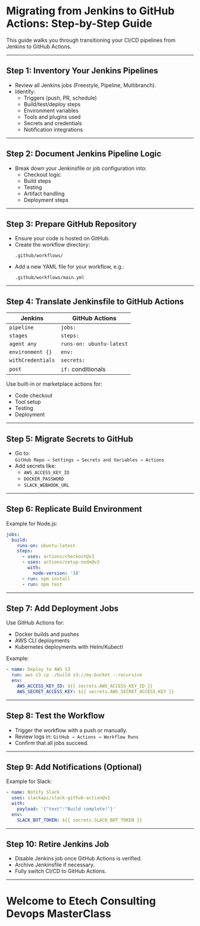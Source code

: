 # Migrating from Jenkins to GitHub Actions: Step-by-Step Guide

This guide walks you through transitioning your CI/CD pipelines from Jenkins to GitHub Actions.

---

##  Step 1: Inventory Your Jenkins Pipelines
- Review all Jenkins jobs (Freestyle, Pipeline, Multibranch).
- Identify:
  - Triggers (push, PR, schedule)
  - Build/test/deploy steps
  - Environment variables
  - Tools and plugins used
  - Secrets and credentials
  - Notification integrations

---

##  Step 2: Document Jenkins Pipeline Logic
- Break down your Jenkinsfile or job configuration into:
  - Checkout logic
  - Build steps
  - Testing
  - Artifact handling
  - Deployment steps

---

##  Step 3: Prepare GitHub Repository
- Ensure your code is hosted on GitHub.
- Create the workflow directory:
  ```
  .github/workflows/
  ```
- Add a new YAML file for your workflow, e.g.:
  ```
  .github/workflows/main.yml
  ```

---

##  Step 4: Translate Jenkinsfile to GitHub Actions

| Jenkins | GitHub Actions |
|---------|----------------|
| `pipeline` | `jobs:` |
| `stages` | `steps:` |
| `agent any` | `runs-on: ubuntu-latest` |
| `environment {}` | `env:` |
| `withCredentials` | `secrets:` |
| `post` | `if:` conditionals |

Use built-in or marketplace actions for:
- Code checkout
- Tool setup
- Testing
- Deployment

---

##  Step 5: Migrate Secrets to GitHub

- Go to:  
  `GitHub Repo → Settings → Secrets and Variables → Actions`
- Add secrets like:
  - `AWS_ACCESS_KEY_ID`
  - `DOCKER_PASSWORD`
  - `SLACK_WEBHOOK_URL`

---

##  Step 6: Replicate Build Environment

Example for Node.js:
```yaml
jobs:
  build:
    runs-on: ubuntu-latest
    steps:
      - uses: actions/checkout@v3
      - uses: actions/setup-node@v3
        with:
          node-version: '18'
      - run: npm install
      - run: npm test
```

---

##  Step 7: Add Deployment Jobs

Use GitHub Actions for:
- Docker builds and pushes
- AWS CLI deployments
- Kubernetes deployments with Helm/Kubectl

Example:
```yaml
- name: Deploy to AWS S3
  run: aws s3 cp ./build s3://my-bucket --recursive
  env:
    AWS_ACCESS_KEY_ID: ${{ secrets.AWS_ACCESS_KEY_ID }}
    AWS_SECRET_ACCESS_KEY: ${{ secrets.AWS_SECRET_ACCESS_KEY }}
```

---

##  Step 8: Test the Workflow

- Trigger the workflow with a push or manually.
- Review logs in:
  `GitHub → Actions → Workflow Runs`
- Confirm that all jobs succeed.

---

##  Step 9: Add Notifications (Optional)

Example for Slack:
```yaml
- name: Notify Slack
  uses: slackapi/slack-github-action@v1
  with:
    payload: '{"text":"Build complete!"}'
  env:
    SLACK_BOT_TOKEN: ${{ secrets.SLACK_BOT_TOKEN }}
```

---

## Step 10: Retire Jenkins Job

- Disable Jenkins job once GitHub Actions is verified.
- Archive Jenkinsfile if necessary.
- Fully switch CI/CD to GitHub Actions.

---

# Welcome to Etech Consulting Devops MasterClass
